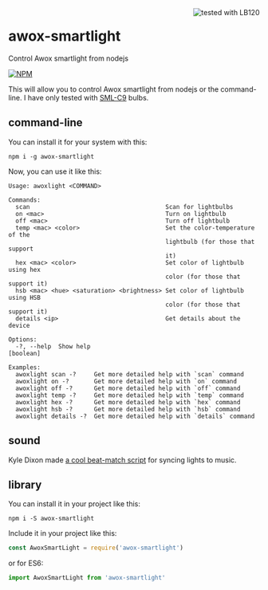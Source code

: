 <img src="http://s7d1.scene7.com/is/image/officedepot/945143_p_lb120_white_3?$OD-Dynamic$&wid=200&hei=200" align="right" alt="tested with LB120" />

# awox-smartlight
Control Awox smartlight from nodejs

[![NPM](https://nodei.co/npm/awox-smartligth.png?compact=true)](https://nodei.co/npm/awox-smartlight/)

This will allow you to control Awox smartlight from nodejs or the command-line. I have only tested with [SML-C9](http://www.awox.com/awox_product/smartlight-c9-mesh-2/) bulbs.

## command-line

You can install it for your system with this:

```
npm i -g awox-smartlight
```

Now, you can use it like this:

```
Usage: awoxlight <COMMAND>

Commands:
  scan                                      Scan for lightbulbs
  on <mac>                                  Turn on lightbulb
  off <mac>                                 Turn off lightbulb
  temp <mac> <color>                        Set the color-temperature of the
                                            lightbulb (for those that support
                                            it)
  hex <mac> <color>                         Set color of lightbulb using hex
                                            color (for those that support it)
  hsb <mac> <hue> <saturation> <brightness> Set color of lightbulb using HSB
                                            color (for those that support it)
  details <ip>                              Get details about the device

Options:
  -?, --help  Show help                                                [boolean]

Examples:
  awoxlight scan -?     Get more detailed help with `scan` command
  awoxlight on -?       Get more detailed help with `on` command
  awoxlight off -?      Get more detailed help with `off` command
  awoxlight temp -?     Get more detailed help with `temp` command
  awoxlight hex -?      Get more detailed help with `hex` command
  awoxlight hsb -?      Get more detailed help with `hsb` command
  awoxlight details -?  Get more detailed help with `details` command
```

## sound

Kyle Dixon made [a cool beat-match script](https://github.com/konsumer/tplink-lightbulb/wiki/Beatmatch) for syncing lights to music.

## library

You can install it in your project like this:

```
npm i -S awox-smartlight
```

Include it in your project like this:

```js
const AwoxSmartLight = require('awox-smartlight')
```

or for ES6:

```js
import AwoxSmartLight from 'awox-smartlight'
```
